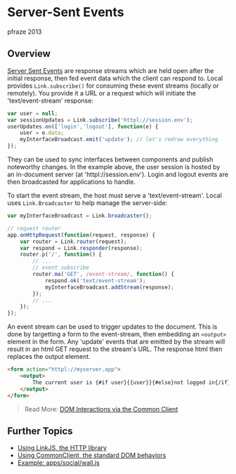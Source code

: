 Server-Sent Events
==================

pfraze 2013


## Overview

<a target="_top" href="https://developer.mozilla.org/en-US/docs/Server-sent_events/Using_server-sent_events">Server Sent Events</a> are response streams which are held open after the initial response, then fed event data which the client can respond to. Local provides `Link.subscribe()` for consuming these event streams (locally or remotely). You provide it a URL or a request which will initiate the 'text/event-stream' response:

```javascript
var user = null;
var sessionUpdates = Link.subscribe('httpl://session.env');
userUpdates.on(['login','logout'], function(e) {
	user = e.data;
	myInterfaceBroadcast.emit('update'); // let's redraw everything
});
```

They can be used to sync interfaces between components and publish noteworthy changes. In the example above, the user session is hosted by an in-document server (at 'httpl://session.env'). Login and logout events are then broadcasted for applications to handle.

To start the event stream, the host must serve a 'text/event-stream'. Local uses `Link.Broadcaster` to help manage the server-side:

```javascript
var myInterfaceBroadcast = Link.broadcaster();

// request router
app.onHttpRequest(function(request, response) {
	var router = Link.router(request);
	var respond = Link.responder(response);
	router.p('/', function() {
		// ...
		// event subscribe
		router.ma('GET', /event-stream/, function() {
			respond.ok('text/event-stream');
			myInterfaceBroadcast.addStream(response);
		});
		// ...
	});
});
```

An event stream can be used to trigger updates to the document. This is done by targetting a form to the event-stream, then embedding an `<output>` element in the form. Any 'update' events that are emitted by the stream will result in an html GET request to the stream's URL. The response html then replaces the output element.

```html
<form action="httpl://myserver.app">
	<output>
		The current user is {#if user}{{user}}{#else}not logged in{/if}.
	</output>
</form>
```

 > Read More: [DOM Interactions via the Common Client](dom_behaviors.md)


## Further Topics

 - [Using LinkJS, the HTTP library](../lib/linkjs.md)
 - [Using CommonClient, the standard DOM behaviors](../lib/commonclient.md)
 - [Example: apps/social/wall.js](../examples/wall.md)
